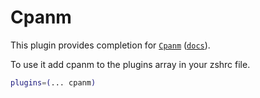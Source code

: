 # Cpanm

This plugin provides completion for
[`Cpanm`](https://github.com/miyagawa/cpanminus)
([`docs`](https://metacpan.org/pod/App::cpanminus)).

To use it add cpanm to the plugins array in your zshrc file.

```zsh
plugins=(... cpanm)
```
